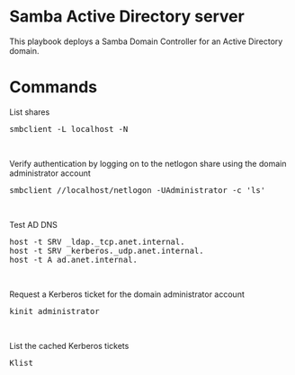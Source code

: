 # Samba Active Directory server
This playbook deploys a Samba Domain Controller for an Active Directory domain.  

# Commands
List shares<br>
<pre>
smbclient -L localhost -N
</pre><br>

Verify authentication by logging on to the netlogon share using the domain administrator account<br>
<pre>
smbclient //localhost/netlogon -UAdministrator -c 'ls'
</pre><br>

Test AD DNS<br>
<pre>
host -t SRV _ldap._tcp.anet.internal.
host -t SRV _kerberos._udp.anet.internal.
host -t A ad.anet.internal.
</pre><br>

Request a Kerberos ticket for the domain administrator account<br>
<pre>
kinit administrator
</pre><br>

List the cached Kerberos tickets<br>
<pre>
Klist
</pre><br>
